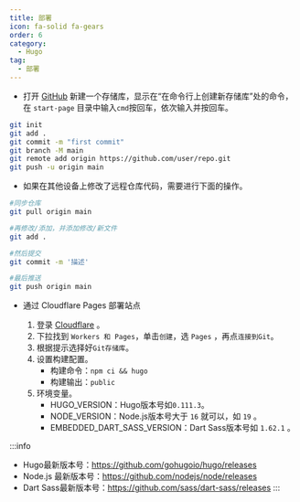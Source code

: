 ```yaml
---
title: 部署
icon: fa-solid fa-gears
order: 6
category:
  - Hugo
tag:
  - 部署
---
```


- 打开 [GitHub](https://github.com/) 新建一个存储库，显示在“在命令行上创建新存储库”处的命令，在 `start-page` 目录中输入`cmd`按回车，依次输入并按回车。

```sh
git init
git add .
git commit -m "first commit"
git branch -M main
git remote add origin https://github.com/user/repo.git
git push -u origin main
```

- 如果在其他设备上修改了远程仓库代码，需要进行下面的操作。

```sh
#同步仓库
git pull origin main

#再修改/添加，并添加修改/新文件
git add .

#然后提交
git commit -m '描述'

#最后推送
git push origin main

```


- 通过 Cloudflare Pages 部署站点

  1. 登录 [Cloudflare](https://cloudflare.com) 。
  2. 下拉找到 `Workers 和 Pages`，单击`创建`，选 `Pages` ，再点`连接到Git`。
  3. 根据提示选择好`Git存储库`。
  4. 设置构建配置。
      - 构建命令：`npm ci && hugo`
      - 构建输出：`public`
  5. 环境变量。
      - HUGO_VERSION：Hugo版本号如`0.111.3`。
      - NODE_VERSION：Node.js版本号大于 `16` 就可以，如 `19` 。
      - EMBEDDED_DART_SASS_VERSION：Dart Sass版本号如 `1.62.1` 。

:::info
- Hugo最新版本号：https://github.com/gohugoio/hugo/releases
- Node.js 最新版本号：https://github.com/nodejs/node/releases
- Dart Sass最新版本号：https://github.com/sass/dart-sass/releases
:::